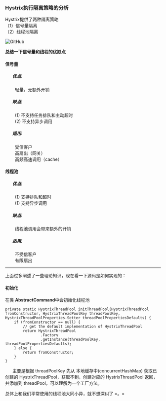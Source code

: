 ### Hystrix执行隔离策略的分析

Hystrix提供了两种隔离策略  
（1）信号量隔离  
（2）线程池隔离


 ![GitHub][github1]

[github1]: http://fmn.xnpic.com/fmn083/20181005/0105/large_GNWz_4462000055d51e7f.jpg "GitHub,Social Coding" 


<b>总结一下信号量和线程的优缺点</b>

#### 信号量

##### &nbsp;&nbsp;&nbsp;&nbsp;&nbsp;&nbsp; 优点: 
&nbsp;&nbsp;&nbsp;&nbsp;&nbsp;&nbsp;&nbsp;&nbsp;轻量，无额外开销

##### &nbsp;&nbsp;&nbsp;&nbsp;&nbsp;&nbsp; 缺点: 
&nbsp;&nbsp;&nbsp;&nbsp;&nbsp;&nbsp;&nbsp;&nbsp;(1) 不支持任务排队和主动超时  
&nbsp;&nbsp;&nbsp;&nbsp;&nbsp;&nbsp;&nbsp;&nbsp;(2) 不支持异步调用

##### &nbsp;&nbsp;&nbsp;&nbsp;&nbsp;&nbsp; 适用:
&nbsp;&nbsp;&nbsp;&nbsp;&nbsp;&nbsp;&nbsp;&nbsp;受信客户  
&nbsp;&nbsp;&nbsp;&nbsp;&nbsp;&nbsp;&nbsp;&nbsp;高扇出（网关）  
&nbsp;&nbsp;&nbsp;&nbsp;&nbsp;&nbsp;&nbsp;&nbsp;高频高速调用（cache） 

####  线程池

##### &nbsp;&nbsp;&nbsp;&nbsp;&nbsp;&nbsp; 优点: 
&nbsp;&nbsp;&nbsp;&nbsp;&nbsp;&nbsp;&nbsp;&nbsp;(1) 支持排队和超时   
&nbsp;&nbsp;&nbsp;&nbsp;&nbsp;&nbsp;&nbsp;&nbsp;(1) 支持异步调用

##### &nbsp;&nbsp;&nbsp;&nbsp;&nbsp;&nbsp; 缺点: 
&nbsp;&nbsp;&nbsp;&nbsp;&nbsp;&nbsp;&nbsp;&nbsp;线程池调用会带来额外的开销

##### &nbsp;&nbsp;&nbsp;&nbsp;&nbsp;&nbsp; 适用:
&nbsp;&nbsp;&nbsp;&nbsp;&nbsp;&nbsp;&nbsp;&nbsp;不受信客户  
&nbsp;&nbsp;&nbsp;&nbsp;&nbsp;&nbsp;&nbsp;&nbsp;有限扇出

----

上面过多阐述了一些理论知识，现在看一下源码是如何实现的：

####  初始化
在类 <b>AbstractCommand</b>中会初始化线程池


    private static HystrixThreadPool initThreadPool(HystrixThreadPool fromConstructor, HystrixThreadPoolKey threadPoolKey, HystrixThreadPoolProperties.Setter threadPoolPropertiesDefaults) {
        if (fromConstructor == null) {
            // get the default implementation of HystrixThreadPool
            return HystrixThreadPool
                    .Factory 
                    .getInstance(threadPoolKey, threadPoolPropertiesDefaults);
        } else {
            return fromConstructor;
        }
    }


&nbsp;&nbsp;&nbsp;&nbsp;&nbsp;&nbsp;主要是根据 threadPoolKey 先从 本地缓存中(concurrentHashMap) 获取已创建的 HystrixThreadPool，获取不到，创建对应的 HystrixThreadPool 返回，并添加到 threadPool，可以理解为一个工厂方法。    

总体上和我们平常使用的线程池大同小异，就不想深纠了 =。= 
